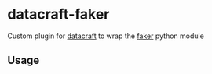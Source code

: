 datacraft-faker
===============

Custom plugin for [datacraft](https://datacraft.readthedocs.io/en/latest) to wrap the [faker](https://faker.readthedocs.io/en/master/) python module

## Usage